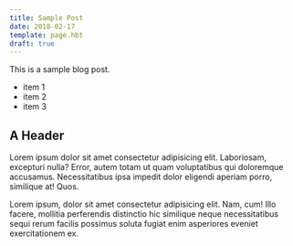 ```yaml
---
title: Sample Post
date: 2018-02-17
template: page.hbt
draft: true
---
```


This is a sample blog post.

* item 1
* item 2
* item 3

## A Header

Lorem ipsum dolor sit amet consectetur adipisicing elit. Laboriosam, excepturi nulla? Error, autem totam ut quam voluptatibus qui doloremque accusamus. Necessitatibus ipsa impedit dolor eligendi aperiam porro, similique at! Quos.

Lorem ipsum, dolor sit amet consectetur adipisicing elit. Nam, cum! Illo facere, mollitia perferendis distinctio hic similique neque necessitatibus sequi rerum facilis possimus soluta fugiat enim asperiores eveniet exercitationem ex.
